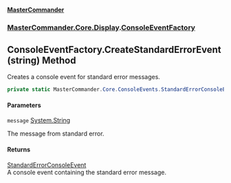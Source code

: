 #### [MasterCommander](MasterCommander.md 'MasterCommander')
### [MasterCommander.Core.Display](MasterCommander.Core.Display.md 'MasterCommander.Core.Display').[ConsoleEventFactory](ConsoleEventFactory.md 'MasterCommander.Core.Display.ConsoleEventFactory')

## ConsoleEventFactory.CreateStandardErrorEvent(string) Method

Creates a console event for standard error messages.

```csharp
private static MasterCommander.Core.ConsoleEvents.StandardErrorConsoleEvent CreateStandardErrorEvent(string message);
```
#### Parameters

<a name='MasterCommander.Core.Display.ConsoleEventFactory.CreateStandardErrorEvent(string).message'></a>

`message` [System.String](https://docs.microsoft.com/en-us/dotnet/api/System.String 'System.String')

The message from standard error.

#### Returns
[StandardErrorConsoleEvent](StandardErrorConsoleEvent.md 'MasterCommander.Core.ConsoleEvents.StandardErrorConsoleEvent')  
A console event containing the standard error message.